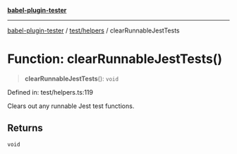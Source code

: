 [**babel-plugin-tester**](../../../README.md)

***

[babel-plugin-tester](../../../README.md) / [test/helpers](../README.md) / clearRunnableJestTests

# Function: clearRunnableJestTests()

> **clearRunnableJestTests**(): `void`

Defined in: test/helpers.ts:119

Clears out any runnable Jest test functions.

## Returns

`void`
